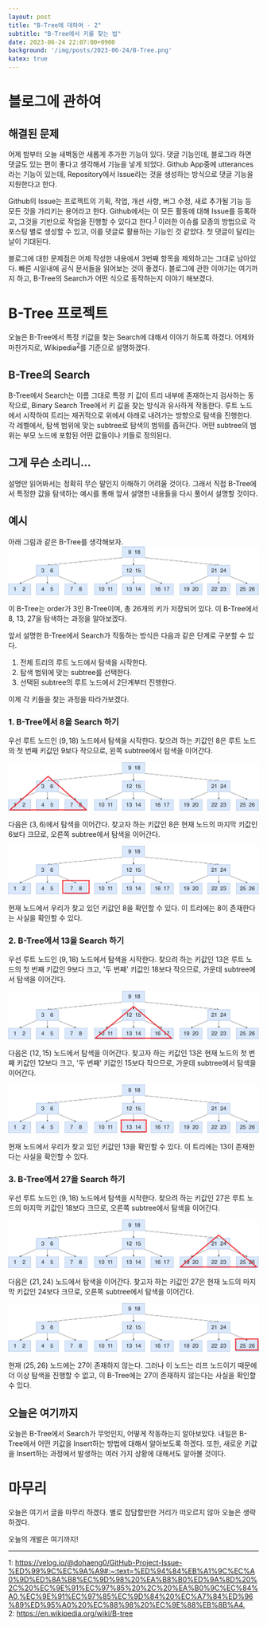 ```yaml
---
layout: post
title: "B-Tree에 대하여 - 2"
subtitle: "B-Tree에서 키를 찾는 법"
date: 2023-06-24 22:07:00+0900
background: '/img/posts/2023-06-24/B-Tree.png'
katex: true
---
```


# 블로그에 관하여

## 해결된 문제
어제 밤부터 오늘 새벽동안 새롭게 추가한 기능이 있다. 댓글 기능인데, 블로그라 하면 댓글도 있는 편이 좋다고 생각해서 기능을 넣게 되었다. Github App중에 utterances라는 기능이 있는데, Repository에서 Issue라는 것을 생성하는 방식으로 댓글 기능을 지원한다고 한다. 

Github의 Issue는 프로젝트의 기획, 작업, 개선 사항, 버그 수정, 새로 추가될 기능 등 모든 것을 가리키는 용어라고 한다. Github에서는 이 모든 활동에 대해 Issue를 등록하고, 그것을 기반으로 작업을 진행할 수 있다고 한다.<sup>[1](#footnote_1)</sup> 이러한 이슈를 모종의 방법으로 각 포스팅 별로 생성할 수 있고, 이를 댓글로 활용하는 기능인 것 같았다. 첫 댓글이 달리는 날이 기대된다.

블로그에 대한 문제점은 어제 작성한 내용에서 3번째 항목을 제외하고는 그대로 남아있다. 빠른 시일내에 공식 문서들을 읽어보는 것이 좋겠다. 블로그에 관한 이야기는 여기까지 하고, B-Tree의 Search가 어떤 식으로 동작하는지 이야기 해보겠다.

# B-Tree 프로젝트
오늘은 B-Tree에서 특정 키값을 찾는 Search에 대해서 이야기 하도록 하겠다. 어제와 마찬가지로, Wikipedia<sup>[2](#footnote_2)</sup>를 기준으로 설명하겠다.

## B-Tree의 Search

B-Tree에서 Search는 이름 그대로 특정 키 값이 트리 내부에 존재하는지 검사하는 동작으로, Binary Search Tree에서 키 값을 찾는 방식과 유사하게 작동한다. 루트 노드에서 시작하여 트리는 재귀적으로 위에서 아래로 내려가는 방향으로 탐색을 진행한다. 각 레벨에서, 탐색 범위에 맞는 subtree로 탐색의 범위를 좁혀간다. 어떤 subtree의 범위는 부모 노드에 포함된 어떤 값들이나 키들로 정의된다. 

## 그게 무슨 소리니...

설명만 읽어봐서는 정확히 무슨 말인지 이해하기 어려울 것이다. 그래서 직접 B-Tree에서 특정한 값을 탐색하는 예시를 통해 앞서 설명한 내용들을 다시 풀어서 설명할 것이다.

## 예시

아래 그림과 같은 B-Tree를 생각해보자.
![26개의 원소를 가진 B Tree](/img/posts/2023-06-24/b-tree_1.png)

이 B-Tree는 order가 $3$인 B-Tree이며, 총 26개의 키가 저장되어 있다. 이 B-Tree에서 8, 13, 27을 탐색하는 과정을 알아보겠다.

앞서 설명한 B-Tree에서 Search가 작동하는 방식은 다음과 같은 단계로 구분할 수 있다.

1. 전체 트리의 루트 노드에서 탐색을 시작한다.
2. 탐색 범위에 맞는 subtree를 선택한다.
3. 선택된 subtree의 루트 노드에서 2단계부터 진행한다.

이제 각 키들을 찾는 과정을 따라가보겠다.

### **1. B-Tree에서 8을 Search 하기**

우선 루트 노드인 $(9, 18)$ 노드에서 탐색을 시작한다. 찾으려 하는 키값인 $8$은 루트 노드의 첫 번째 키값인 $9$보다 작으므로, 왼쪽 subtree에서 탐색을 이어간다.

![왼쪽 subtree](/img/posts/2023-06-24/b-tree_2.png)

다음은 $(3, 6)$에서 탐색을 이어간다. 찾고자 하는 키값인 $8$은 현재 노드의 마지막 키값인 $6$보다 크므로, 오른쪽 subtree에서 탐색을 이어간다.

![왼쪽 subtree의 오른쪽 subtree](/img/posts/2023-06-24/b-tree_3.png)

현재 노드에서 우리가 찾고 있던 키값인 $8$을 확인할 수 있다. 이 트리에는 $8$이 존재한다는 사실을 확인할 수 있다.

### **2. B-Tree에서 13을 Search 하기**

우선 루트 노드인 $(9, 18)$ 노드에서 탐색을 시작한다. 찾으려 하는 키값인 $13$은 루트 노드의 첫 번째 키값인 $9$보다 크고, '두 번째' 키값인 $18$보다 작으므로, 가운데 subtree에서 탐색을 이어간다.

![가운데 subtree](/img/posts/2023-06-24/b-tree_4.png)

다음은 $(12, 15)$ 노드에서 탐색을 이어간다. 찾고자 하는 키값인 $13$은 현재 노드의 첫 번째 키값인 $12$보다 크고, '두 번째' 키값인 $15$보다 작으므로, 가운데 subtree에서 탐색을 이어간다.

![가운데 subtree의 가운데 subtree](/img/posts/2023-06-24/b-tree_5.png)

현재 노드에서 우리가 찾고 있던 키값인 $13$을 확인할 수 있다. 이 트리에는 $13$이 존재한다는 사실을 확인할 수 있다.

### **3. B-Tree에서 27을 Search 하기**

우선 루트 노드인 $(9, 18)$ 노드에서 탐색을 시작한다. 찾으려 하는 키값인 $27$은 루트 노드의 마지막 키값인 $18$보다 크므로, 오른쪽 subtree에서 탐색을 이어간다.

![오른쪽 subtree](/img/posts/2023-06-24/b-tree_6.png)

다음은 $(21, 24)$ 노드에서 탐색을 이어간다. 찾고자 하는 키값인 $27$은 현재 노드의 마지막 키값인 $24$보다 크므로, 오른쪽 subtree에서 탐색을 이어간다.

![왼쪽 subtree의 오른쪽 subtree](/img/posts/2023-06-24/b-tree_7.png)

현재 $(25, 26)$ 노드에는 $27$이 존재하지 않는다. 그러나 이 노드는 리프 노드이기 때문에 더 이상 탐색을 진행할 수 없고, 이 B-Tree에는 $27$이 존재하지 않는다는 사실을 확인할 수 있다.

## 오늘은 여기까지

오늘은 B-Tree에서 Search가 무엇인지, 어떻게 작동하는지 알아보았다. 내일은 B-Tree에서 어떤 키값을 Insert하는 방법에 대해서 알아보도록 하겠다. 또한, 새로운 키값을 Insert하는 과정에서 발생하는 여러 가지 상황에 대해서도 알아볼 것이다.

# 마무리
오늘은 여기서 글을 마무리 하겠다. 별로 잡담할만한 거리가 떠오르지 않아 오늘은 생략하겠다.

오늘의 개발은 여기까지!

- - -
<a name="footnote_1">1</a>: <https://velog.io/@dohaeng0/GitHub-Project-Issue-%ED%99%9C%EC%9A%A9#:~:text=%ED%94%84%EB%A1%9C%EC%A0%9D%ED%8A%B8%EC%9D%98%20%EA%B8%B0%ED%9A%8D%20%2C%20%EC%9E%91%EC%97%85%20%2C%20%EA%B0%9C%EC%84%A0,%EC%9E%91%EC%97%85%EC%9D%84%20%EC%A7%84%ED%96%89%ED%95%A0%20%EC%88%98%20%EC%9E%88%EB%8B%A4.>  
<a name="footnote_2">2</a>: <https://en.wikipedia.org/wiki/B-tree>  